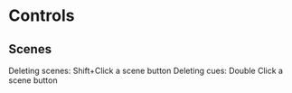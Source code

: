 # Controls

## Scenes

Deleting scenes: Shift+Click a scene button
Deleting cues: Double Click a scene button